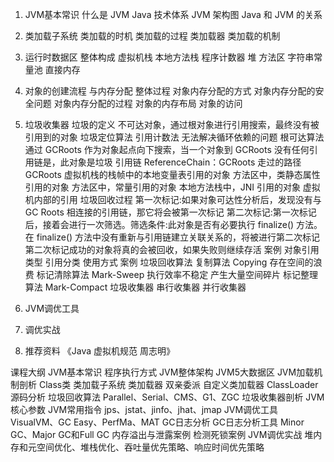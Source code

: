 1. JVM基本常识
	什么是 JVM
	Java 技术体系
	JVM 架构图
	Java 和 JVM 的关系

2. 类加载子系统
	类加载的时机
	类加载的过程
	类加载器
	类加载的机制

3. 运行时数据区
	整体构成
	虚拟机栈
	本地方法栈
	程序计数器
	堆
	方法区
	字符串常量池
	直接内存

4. 对象的创建流程
与内存分配
	整体过程
	对象内存分配的方式
	对象内存分配的安全问题
	对象内存分配的过程
	对象的内存布局
	对象的访问

5. 垃圾收集器
	垃圾的定义
		不可达对象，通过根对象进行引用搜索，最终没有被引用到的对象
	垃圾定位算法
		引用计数法
			无法解决循环依赖的问题
		根可达算法
			通过 GCRoots 作为对象起点向下搜索，当一个对象到 GCRoots 没有任何引用链是，此对象是垃圾
			引用链 ReferenceChain：GCRoots 走过的路径
			GCRoots
				虚拟机栈的栈帧中的本地变量表引用的对象
				方法区中，类静态属性引用的对象
				方法区中，常量引用的对象
				本地方法栈中，JNI 引用的对象
				虚拟机内部的引用
	垃圾回收过程
		第一次标记:如果对象可达性分析后，发现没有与GC Roots 相连接的引用链，那它将会被第一次标记
		第二次标记:第一次标记后，接着会进行一次筛选。筛选条件:此对象是否有必要执行 finalize() 方法。在 finalize() 方法中没有重新与引用链建立关联关系的，将被进行第二次标记
		第二次标记成功的对象将真的会被回收，如果失败则继续存活
		案例
	对象引用类型
		引用分类
		使用方式
		案例
	垃圾回收算法
		复制算法 Copying
			存在空间的浪费
		标记清除算法 Mark-Sweep
			执行效率不稳定
			产生大量空间碎片
		标记整理算法 Mark-Compact
	垃圾收集器
	串行收集器
	并行收集器

6. JVM调优工具

7. 调优实战

8. 推荐资料
	《Java 虚拟机规范 周志明》

课程大纲
	JVM基本常识
	程序执行方式
	JVM整体架构
	JVM5大数据区
	JVM加载机制剖析
	Class类
	类加载子系统
	类加载器
	双亲委派
	自定义类加载器
	ClassLoader源码分析
	垃圾回收算法
		Parallel、Serial、CMS、G1、ZGC
	垃圾收集器剖析
	JVM核心参数
	JVM常用指令
		jps、jstat、jinfo、jhat、jmap
	JVM调优工具
		VisualVM、GC Easy、PerfMa、MAT
	GC日志分析
	GC日志分析工具
	Minor GC、Major GC和Full GC
	内存溢出与泄露案例
	检测死锁案例
	JVM调优实战
		堆内存和元空间优化、堆栈优化、吞吐量优先策略、响应时间优先策略